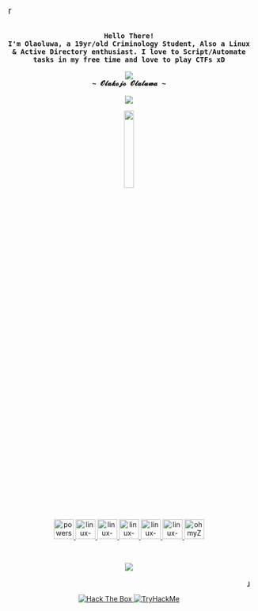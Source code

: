 <p align="left"><strong><samp>「</samp></strong></p>
    <p align="center">
      <samp><br>
            <b>
            Hello There!
        <br>
            I'm Olaoluwa, a 19yr/old Criminology Student, Also a Linux & Active Directory enthusiast.
                I love to Script/Automate tasks in my free time and love to play CTFs xD
            </b>
        <br>
        <br>
          <image src="https://readme-typing-svg.herokuapp.com?font=Iosevka&size=24&color=BC83E3&center=true&width=410&height=45&lines=Explore,+exploit,+evolve.">
        <br>
            <b>
            ~ 𝓞𝓵𝓪𝓴𝓸𝓳𝓸 𝓞𝓵𝓪𝓵𝓾𝔀𝓪 ~
            </b>
        <br>
        <br>
          <image src="https://readme-typing-svg.herokuapp.com?font=Iosevka&size=16&color=1793D1&center=true&width=410&height=45&lines=I+use+kali+btw+<3">
      </samp>
    </p>
<p align="center"><a href="https://kali.org/">
    <img src="https://i.postimg.cc/FRT10RrC/Kali-Linux-Penetration-Testing-and-Ethical-Hacking-Linux-Distribution-removebg-preview.png" height="20%" width="20%">
</a></p>
        <br> 
<p align="center"> <a href="https://www.powershellgallery.com/" target="_blank">
    <img src="https://cdn.jsdelivr.net/gh/devicons/devicon@latest/icons/powershell/powershell-original.svg" alt="powershell" width="40" height="40"/>
</a>
<a href="https://www.linux.org/" target="_blank">
    <img src="https://cdn.jsdelivr.net/gh/devicons/devicon@latest/icons/debian/debian-plain-wordmark.svg" alt="linux-OS" width="40" height="40"/>
</a>
<a href="https://www.php.net/" target="_blank">
    <img src="https://cdn.jsdelivr.net/gh/devicons/devicon@latest/icons/php/php-original.svg" alt="linux-OS" width="40" height="40"/>
</a>
<a href="https://www.python.org/" target="_blank">
    <img src="https://cdn.jsdelivr.net/gh/devicons/devicon@latest/icons/python/python-original-wordmark.svg" alt="linux-OS" width="40" height="40"/>
</a>
<a href="https://neovim.io/" target="_blank">
    <img src="https://cdn.jsdelivr.net/gh/devicons/devicon@latest/icons/neovim/neovim-original-wordmark.svg" alt="linux-OS" width="40" height="40"/>
</a>
<a href="https://en.wikipedia.org/wiki/JavaScript" target="_blank">
    <img src="https://cdn.jsdelivr.net/gh/devicons/devicon@latest/icons/javascript/javascript-original.svg" alt="linux-OS" width="40" height="40"/>
</a>
<a href="https://es.wikipedia.org/wiki/Bash" target="_blank">
    <img src="https://cdn.jsdelivr.net/gh/devicons/devicon@latest/icons/ohmyzsh/ohmyzsh-original.svg" alt="ohmyZsh" width="40" height="40"/>
</a> </p>
<br>
<p align="center"><a href="https://github.com/anuraghazra/github-readme-stats">
  <img align="center" src="https://github-readme-stats.vercel.app/api/top-langs/?username=sec-fortress&show_icons=true&theme=dracula&layout=compact&hide=html,roff,css" />
</a></p>
<p align="right"><strong><samp>」</samp></strong></p>


<p align="center">
  <a href="https://app.hackthebox.eu/profile/496941">
    <img src="http://www.hackthebox.eu/badge/image/496941" alt="Hack The Box">
  </a>
  <a href="https://tryhackme.com/p/v37r1x">
    <img src="https://github.com/Yuma-Tsushima07/Readme/blob/main/assets/v37r1x.png" alt="TryHackMe">
  </a>
</p>





